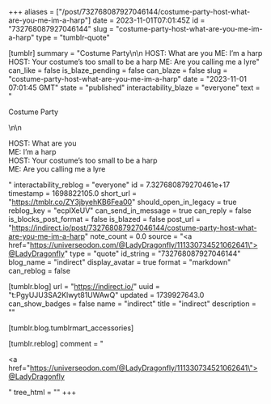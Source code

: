+++
aliases = ["/post/732768087927046144/costume-party-host-what-are-you-me-im-a-harp"]
date = 2023-11-01T07:01:45Z
id = "732768087927046144"
slug = "costume-party-host-what-are-you-me-im-a-harp"
type = "tumblr-quote"

[tumblr]
summary = "Costume Party\n\n HOST: What are you ME: I’m a harp HOST: Your costume’s too small to be a harp ME: Are you calling me a lyre"
can_like = false
is_blaze_pending = false
can_blaze = false
slug = "costume-party-host-what-are-you-me-im-a-harp"
date = "2023-11-01 07:01:45 GMT"
state = "published"
interactability_blaze = "everyone"
text = "<p>Costume Party</p>\n\n<p>HOST: What are you<br/>ME: I&rsquo;m a harp<br/>HOST: Your costume&rsquo;s too small to be a harp<br/>ME: Are you calling me a lyre</p>"
interactability_reblog = "everyone"
id = 7.327680879270461e+17
timestamp = 1698822105.0
short_url = "https://tmblr.co/ZY3jbyehKB6Fea00"
should_open_in_legacy = true
reblog_key = "ecplXeUV"
can_send_in_message = true
can_reply = false
is_blocks_post_format = false
is_blazed = false
post_url = "https://indirect.io/post/732768087927046144/costume-party-host-what-are-you-me-im-a-harp"
note_count = 0.0
source = "<a href=\"https://universeodon.com/@LadyDragonfly/111330734521062641\">@LadyDragonfly</a>"
type = "quote"
id_string = "732768087927046144"
blog_name = "indirect"
display_avatar = true
format = "markdown"
can_reblog = false

[tumblr.blog]
url = "https://indirect.io/"
uuid = "t:PgyUJU3SA2Klwyt81UWAwQ"
updated = 1739927643.0
can_show_badges = false
name = "indirect"
title = "indirect"
description = ""

[tumblr.blog.tumblrmart_accessories]

[tumblr.reblog]
comment = "<p><a href=\"https://universeodon.com/@LadyDragonfly/111330734521062641\">@LadyDragonfly</a></p>"
tree_html = ""
+++
